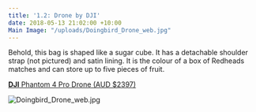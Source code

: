 ```yaml
---
title: '1.2: Drone by DJI'
date: 2018-05-13 21:02:00 +10:00
Main Image: "/uploads/Doingbird_Drone_web.jpg"
---
```


Behold, this bag is shaped like a sugar cube. It has a detachable  shoulder strap (not pictured) and satin lining. It is the colour of a box of Redheads matches and can store up to five pieces of fruit.

**[DJI](https://www.harveynorman.com.au/dji-phantom-4-pro-drone.html)**[ Phantom 4 Pro Drone (AUD $2397)](https://www.harveynorman.com.au/dji-phantom-4-pro-drone.html)

![Doingbird_Drone_web.jpg](/uploads/Doingbird_Drone_web.jpg)